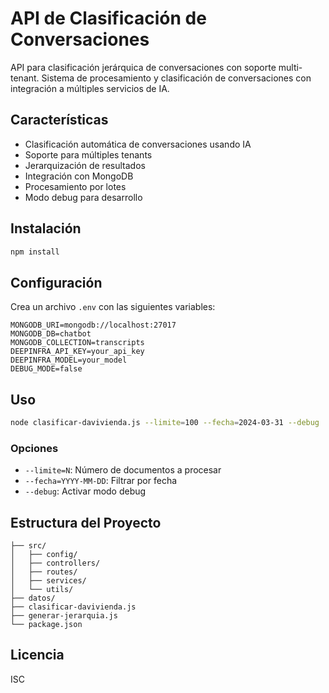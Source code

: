 # API de Clasificación de Conversaciones

API para clasificación jerárquica de conversaciones con soporte multi-tenant. Sistema de procesamiento y clasificación de conversaciones con integración a múltiples servicios de IA.

## Características

- Clasificación automática de conversaciones usando IA
- Soporte para múltiples tenants
- Jerarquización de resultados
- Integración con MongoDB
- Procesamiento por lotes
- Modo debug para desarrollo

## Instalación

```bash
npm install
```

## Configuración

Crea un archivo `.env` con las siguientes variables:

```env
MONGODB_URI=mongodb://localhost:27017
MONGODB_DB=chatbot
MONGODB_COLLECTION=transcripts
DEEPINFRA_API_KEY=your_api_key
DEEPINFRA_MODEL=your_model
DEBUG_MODE=false
```

## Uso

```bash
node clasificar-davivienda.js --limite=100 --fecha=2024-03-31 --debug
```

### Opciones

- `--limite=N`: Número de documentos a procesar
- `--fecha=YYYY-MM-DD`: Filtrar por fecha
- `--debug`: Activar modo debug

## Estructura del Proyecto

```
├── src/
│   ├── config/
│   ├── controllers/
│   ├── routes/
│   ├── services/
│   └── utils/
├── datos/
├── clasificar-davivienda.js
├── generar-jerarquia.js
└── package.json
```

## Licencia

ISC
